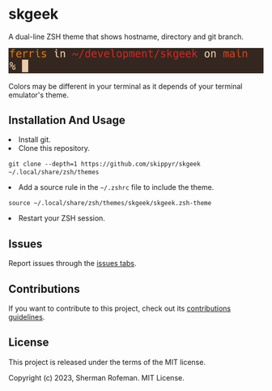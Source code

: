<h1>skgeek</h1>
	<p>A dual-line ZSH theme that shows hostname, directory and git branch.</p>
	<img src="./images/preview.png"/>
	<p>Colors may be different in your terminal as it depends of your terminal emulator's theme.</p>
	<h2>Installation And Usage</h2>
		<li>Install git.</li>
		<li>Clone this repository.</li>
			<pre><code>git clone --depth=1 https://github.com/skippyr/skgeek ~/.local/share/zsh/themes</code></pre>
		<li>Add a source rule in the <code>~/.zshrc</code> file to include the theme.</li>
			<pre><code>source ~/.local/share/zsh/themes/skgeek/skgeek.zsh-theme</code></pre>
		<li>Restart your ZSH session.</li>
	<h2>Issues</h2>
		<p>Report issues through the <a href="https://github.com/skippyr/skgeek/issues">issues tabs</a>.</p>
	<h2>Contributions</h2>
		<p>If you want to contribute to this project, check out its <a href="https://skippyr.github.io/materials/pages/contributions_guidelines.html">contributions guidelines</a>.</p>
	<h2>License</h2>
		<p>This project is released under the terms of the MIT license.</p>
		<p>Copyright (c) 2023, Sherman Rofeman. MIT License.</p>
